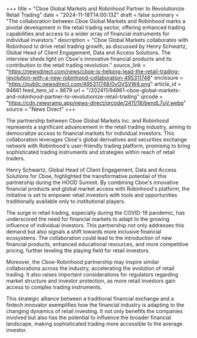 +++
title = "Cboe Global Markets and Robinhood Partner to Revolutionize Retail Trading"
date = "2024-11-18T14:00:13Z"
draft = false
summary = "The collaboration between Cboe Global Markets and Robinhood marks a pivotal development in the retail trading sector, offering enhanced trading capabilities and access to a wider array of financial instruments for individual investors."
description = "Cboe Global Markets collaborates with Robinhood to drive retail trading growth, as discussed by Henry Schwartz, Global Head of Client Engagement, Data and Access Solutions. The interview sheds light on Cboe's innovative financial products and its contribution to the retail trading revolution."
source_link = "https://newsdirect.com/news/cboe-is-helping-lead-the-retail-trading-revolution-with-a-new-robinhood-collaboration-495311748"
enclosure = "https://public.newsdirect.com/495311748/0vGVSVW4.png"
article_id = 94661
feed_item_id = 8679
url = "/202411/94661-cboe-global-markets-and-robinhood-partner-to-revolutionize-retail-trading"
qrcode = "https://cdn.newsramp.app/news-direct/qrcode/2411/18/bendL7uV.webp"
source = "News Direct"
+++

<p>The partnership between Cboe Global Markets Inc. and Robinhood represents a significant advancement in the retail trading industry, aiming to democratize access to financial markets for individual investors. This collaboration leverages Cboe's global derivatives and securities exchange network with Robinhood's user-friendly trading platform, promising to bring sophisticated trading instruments and strategies within reach of retail traders.</p><p>Henry Schwartz, Global Head of Client Engagement, Data and Access Solutions for Cboe, highlighted the transformative potential of this partnership during the HOOD Summit. By combining Cboe's innovative financial products and global market access with Robinhood's platform, the initiative is set to empower retail investors with tools and opportunities traditionally available only to institutional players.</p><p>The surge in retail trading, especially during the COVID-19 pandemic, has underscored the need for financial markets to adapt to the growing influence of individual investors. This partnership not only addresses this demand but also signals a shift towards more inclusive financial ecosystems. The collaboration could lead to the introduction of new financial products, enhanced educational resources, and more competitive pricing, further leveling the playing field for retail investors.</p><p>Moreover, the Cboe-Robinhood partnership may inspire similar collaborations across the industry, accelerating the evolution of retail trading. It also raises important considerations for regulators regarding market structure and investor protection, as more retail investors gain access to complex trading instruments.</p><p>This strategic alliance between a traditional financial exchange and a fintech innovator exemplifies how the financial industry is adapting to the changing dynamics of retail investing. It not only benefits the companies involved but also has the potential to influence the broader financial landscape, making sophisticated trading more accessible to the average investor.</p>